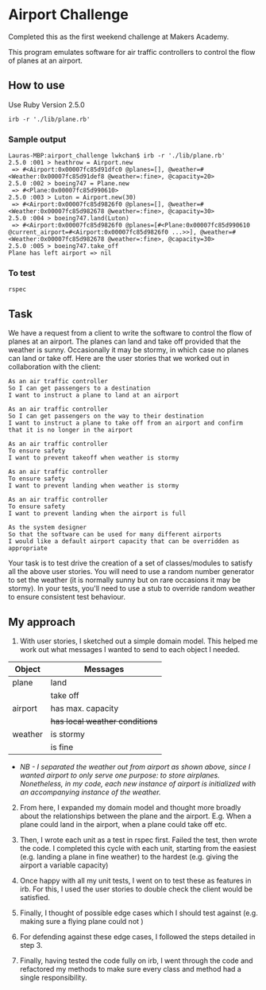 # Airport Challenge

Completed this as the first weekend challenge at Makers Academy.

This program emulates software for air traffic controllers to control the flow of planes at an airport.

## How to use

Use Ruby Version 2.5.0

```
irb -r './lib/plane.rb'

```

### Sample output

```
Lauras-MBP:airport_challenge lwkchan$ irb -r './lib/plane.rb'
2.5.0 :001 > heathrow = Airport.new
 => #<Airport:0x00007fc85d91dfc0 @planes=[], @weather=#<Weather:0x00007fc85d91def8 @weather=:fine>, @capacity=20>
2.5.0 :002 > boeing747 = Plane.new
 => #<Plane:0x00007fc85d990610>
2.5.0 :003 > Luton = Airport.new(30)
 => #<Airport:0x00007fc85d9826f0 @planes=[], @weather=#<Weather:0x00007fc85d982678 @weather=:fine>, @capacity=30>
2.5.0 :004 > boeing747.land(Luton)
 => #<Airport:0x00007fc85d9826f0 @planes=[#<Plane:0x00007fc85d990610 @current_airport=#<Airport:0x00007fc85d9826f0 ...>>], @weather=#<Weather:0x00007fc85d982678 @weather=:fine>, @capacity=30>
2.5.0 :005 > boeing747.take_off
Plane has left airport => nil

```

### To test

```
rspec

```

## Task

We have a request from a client to write the software to control the flow of planes at an airport. The planes can land and take off provided that the weather is sunny. Occasionally it may be stormy, in which case no planes can land or take off.  Here are the user stories that we worked out in collaboration with the client:

```
As an air traffic controller
So I can get passengers to a destination
I want to instruct a plane to land at an airport

As an air traffic controller
So I can get passengers on the way to their destination
I want to instruct a plane to take off from an airport and confirm that it is no longer in the airport

As an air traffic controller
To ensure safety
I want to prevent takeoff when weather is stormy

As an air traffic controller
To ensure safety
I want to prevent landing when weather is stormy

As an air traffic controller
To ensure safety
I want to prevent landing when the airport is full

As the system designer
So that the software can be used for many different airports
I would like a default airport capacity that can be overridden as appropriate
```

Your task is to test drive the creation of a set of classes/modules to satisfy all the above user stories. You will need to use a random number generator to set the weather (it is normally sunny but on rare occasions it may be stormy). In your tests, you'll need to use a stub to override random weather to ensure consistent test behaviour.

## My approach

1. With user stories, I sketched out a simple domain model. This helped me work out what messages
I wanted to send to each object I needed.

| Object | Messages |
| ------ | ---------|
| plane  | land     |
|        | take off |
| airport | has max. capacity |
|         | ~~has local weather conditions~~ |
| weather | is stormy |
|         | is fine   |

- *NB - I separated the weather out from airport as shown above, since I wanted airport to only serve one purpose: to store airplanes. Nonetheless, in my code, each new instance of airport is initialized with an accompanying instance of the weather.*

2. From here, I expanded my domain model and thought more broadly about the relationships between the plane and the airport. E.g. When a plane could land in the airport, when a plane could take off etc.

3. Then, I wrote each unit as a test in rspec first. Failed the test, then wrote the code. I completed this cycle with each unit, starting from the easiest (e.g. landing a plane in fine weather) to the hardest (e.g. giving the airport a variable capacity)

4. Once happy with all my unit tests, I went on to test these as features in irb. For this, I used the user stories to double check the client would be satisfied.

5. Finally, I thought of possible edge cases which I should test against (e.g. making sure a flying plane could not )

6. For defending against these edge cases, I followed the steps detailed in step 3.

7. Finally, having tested the code fully on irb, I went through the code and refactored my methods to make sure every class and method had a single responsibility.
